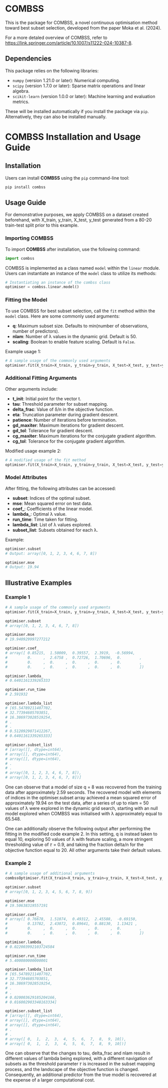 # COMBSS
This is the package for COMBSS, a novel continuous optimisation method toward best subset selection, developed from the paper Moka et al. (2024).

For a more detaled overview of COMBSS, refer to https://link.springer.com/article/10.1007/s11222-024-10387-8.

## Dependencies

This package relies on the following libraries:

- `numpy` (version 1.21.0 or later): Numerical computing.
- `scipy` (version 1.7.0 or later): Sparse matrix operations and linear algebra.
- `scikit-learn` (version 1.0.0 or later): Machine learning and evaluation metrics.

These will be installed automatically if you install the package via `pip`. Alternatively, they can also be installed manually.

# COMBSS Installation and Usage Guide

## Installation

Users can install **COMBSS** using the `pip` command-line tool:

```bash
pip install combss
```

## Usage Guide
For demonstrative purposes, we apply COMBSS on a dataset created beforehand, with X_train, y_train, X_test, y_test generated from a 80-20 train-test split prior to this example.

### Importing COMBSS

To import **COMBSS** after installation, use the following command:

```python
import combss
```

COMBSS is implemented as a class named `model` within the `linear` module. Users can instantiate an instance of the `model` class to utilize its methods:

```python
# Instantiating an instance of the combss class
optimiser = combss.linear.model()
```

### Fitting the Model

To use COMBSS for best subset selection, call the `fit` method within the `model` class. Here are some commonly used arguments:

- **q**: Maximum subset size. Defaults to min(number of observations, number of predictors).
- **nlam**: Number of λ values in the dynamic grid. Default is 50.
- **scaling**: Boolean to enable feature scaling. Default is `False`.

Example usage 1:

```python
# A sample usage of the commonly used arguments
optimiser.fit(X_train=X_train, y_train=y_train, X_test=X_test, y_test=y_test, q=8, nlam=20, scaling=True)
```

### Additional Fitting Arguments

Other arguments include:

- **t_init**: Initial point for the vector t.
- **tau**: Threshold parameter for subset mapping.
- **delta_frac**: Value of δ/n in the objective function.
- **eta**: Truncation parameter during gradient descent.
- **patience**: Number of iterations before termination.
- **gd_maxiter**: Maximum iterations for gradient descent.
- **gd_tol**: Tolerance for gradient descent.
- **cg_maxiter**: Maximum iterations for the conjugate gradient algorithm.
- **cg_tol**: Tolerance for the conjugate gradient algorithm.

Modified usage example 2:

```python
# A modified usage of the fit method
optimiser.fit(X_train=X_train, y_train=y_train, X_test=X_test, y_test=y_test, q=10, nlam=50, scaling=True, tau=0.9, delta_frac=20)
```

### Model Attributes

After fitting, the following attributes can be accessed:

- **subset**: Indices of the optimal subset.
- **mse**: Mean squared error on test data.
- **coef_**: Coefficients of the linear model.
- **lambda_**: Optimal λ value.
- **run_time**: Time taken for fitting.
- **lambda_list**: List of λ values explored.
- **subset_list**: Subsets obtained for each λ.

Example:

```python
optimiser.subset
# Output: array([0, 1, 2, 3, 4, 6, 7, 8])

optimiser.mse
# Output: 19.94
```

## Illustrative Examples

### Example 1

```python
# A sample usage of the commonly used arguments
optimiser.fit(X_train=X_train, y_train=y_train, X_test=X_test, y_test=y_test, q = 8, nlam = 20, scaling=True)

optimiser.subset
# array([0, 1, 2, 3, 4, 6, 7, 8])

optimiser.mse
# 19.940929997277212

optimiser.coef_
# array([ 0.85215,  1.50009,  0.39557,  2.3919,  -0.56994,
#         0.     ,  2.6758 ,  0.72726,  1.70696,  0.        ,
#         0.     ,  0.     ,  0.     ,  0.     ,  0.        ,
#         0.     ,  0.     ,  0.     ,  0.     ,  0.        ])

optimiser.lambda_
# 0.6401161339265333

optimiser.run_time
# 2.591932

optimiser.lambda_list
# [65.54789211407702,
# 32.77394605703851,
# 16.386973028519254,
# .
# .
# 0.5120929071412267,
# 0.6401161339265333]

optimiser.subset_list
# [array([], dtype=int64),
# array([], dtype=int64),
# array([], dtype=int64),
# .
# .
# array([0, 1, 2, 3, 4, 6, 7, 8]),
# array([0, 1, 2, 3, 4, 6, 7, 8])]
```
One can observe that a model of size q = 8 was recovered from the training data after approximately 2.59 seconds. The recovered model with elements of indices in the optimiser.subset array achieved a mean squared error of approximately 19.94 on the test data, after a series of up to nlam = 50 values of λ were explored in the dynamic grid search, starting with an null model explored when COMBSS was initialised with λ approximately equal to 65.548. 

One can additionally observe the following output after performing the fitting in the modified code example 2. In this setting, q is instead taken to equal 10, exploring 50 values of λ with feature scaling, a more stringent thresholding value of 𝜏 = 0.9, and taking the fraction delta/n for the objective function equal to 20. All other arguments take their default values.

### Example 2

```python
# A sample usage of additional arguments
combssOptimiser.fit(X_train=X_train, y_train=y_train, X_test=X_test, y_test=y_test, q = 10, nlam = 50, scaling=True, tau = 0.9, delta_frac = 20)

optimiser.subset
# array([0, 1, 2, 3, 4, 5, 6, 7, 8, 9])

optimiser.mse
# 19.50638319557191

optimiser.coef_
# array([ 0.76678,  1.51074,  0.49312,  2.45588,  -0.69150,
#         0.13782,  2.43072,  0.89641,  0.88130,  1.13421 ,  
#         0.     ,  0.     ,  0.     ,  0.     ,  0.        ,
#         0.     ,  0.     ,  0.     ,  0.     ,  0.        ])

optimiser.lambda_
# 0.022003992103724584

optimiser.run_time
# 5.400080000000001

optimiser.lambda_list
# [65.54789211407702,
# 32.77394605703851,
# 16.386973028519254,
# .
# .
# 0.020003629185204166,
# 0.016002903348163334]

optimiser.subset_list
# [array([], dtype=int64),
# array([], dtype=int64),
# array([], dtype=int64),
# .
# .
# array([ 0,  1,  2,  3,  4,  5,  6,  7,  8,  9, 10]),
# array([ 0,  1,  2,  3,  4,  5,  6,  7,  8,  9, 10])]
```

One can observe that the changes to tau, delta_frac and nlam result in different values of lambda being explored, with a different navigation of subsets as the threshold parameter 𝜏 is increased in the subset mapping process, and the landscape of the objective function is changed. Consequently, an additional predictor from the true model is recovered at the expense of a larger computational cost.

